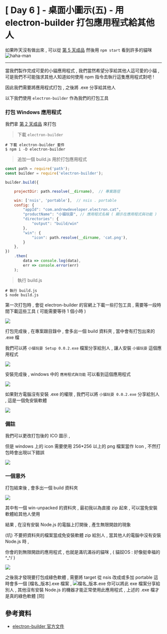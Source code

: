 # [ Day 6 ] - 桌面小圖示(五) - 用 electron-builder 打包應用程式給其他人 

如果昨天沒有做出來 , 可以從 [第 5 天成品](https://github.com/andrew781026/ithome_ironman_2020/tree/master/day-05) 然後用 `npm start` 看到許多的貓咪 ![haha-man](https://ithelp.ithome.com.tw/images/emoticon/emoticon39.gif)

-----

當我們製作完成可愛的小貓應用程式 , 我們當然希望分享給其他人這可愛的小貓 , 
可是我們不可能強求其他人知道如何使用 npm 指令去執行這隻應用程式對吧 !

因此我們需要將應用程式打包 , 之後將 .exe 分享給其他人

以下我們使用 `electron-builder` 作為我們的打包工具 

### 打包 Windows 應用程式 

我們拿 [第 2 天成品](https://github.com/andrew781026/ithome_ironman_2020/tree/master/day-02) 來打包 

> 下載 `electron-builder`

```shell script
# 下載 electron-builder 套件
$ npm i -D electron-builder
```

> 追加一個 build.js 用於打包應用程式 

```javascript
const path = require('path');
const builder = require('electron-builder');

builder.build({

    projectDir: path.resolve(__dirname),  // 專案路徑 

    win: ['nsis', 'portable'],  // nsis . portable
    config: {
        "appId": "com.andrewdeveloper.electron.cat",
        "productName": "小貓玩耍", // 應用程式名稱 ( 顯示在應用程式與功能 )
        "directories": {
            "output": "build/win"
        },
        "win": {
            "icon": path.resolve(__dirname, 'cat.png'),
        }
    },
})
    .then(
        data => console.log(data),
        err => console.error(err)
    );
```

> 執行 build.js 

```shell script
# 執行 build.js 
$ node build.js 
```

第一次打包時 , 會從 electron-builder 的官網上下載一些打包工具 , 需要等一段時間下載這些工具 ( 可能需要等待 1 個小時 )

![](https://i.imgur.com/r1GQjSs.png)

打包完成後 , 在專案跟目錄中 , 會多出一個 build 資料夾 , 當中會有打包出來的 .exe 檔


我們可以將 `小貓玩耍 Setup 0.0.2.exe` 檔案分享給別人 , 讓人安裝 `小貓玩耍` 這個應用程式

![](https://i.imgur.com/tUZ2TWN.png)

安裝完成後 , windows 中的 `應用程式與功能` 可以看到這個應用程式

![](https://i.imgur.com/1dbE0Iv.png)

如果對方電腦沒有安裝 .exe 的權限 , 我們可以將 `小貓玩耍 0.0.2.exe` 分享給別人 , 這是一個免安裝軟體

![](https://i.imgur.com/ZW0bniV.png)

### 備註

我們可以更改打包後的 ICO 圖示 , 

但是 windows 上的 icon 需要使用 256*256 以上的 png 檔案當作 Icon , 不然打包時會出現以下錯誤 

![](https://i.imgur.com/wQiuRNd.png)

### 一個意外

打包結束後 , 會多出一個 build 資料夾 

![](https://i.imgur.com/wAZ31ML.png)

其中有一個 win-unpacked 的資料夾 , 最初我以為直接 zip 起來 , 可以當免安裝軟體給其他人使用 

結果 , 在沒有安裝 Node.js 的電腦上打開後 , 產生無限開啟的現象

(坑) 不要把資料夾的檔案當成免安裝軟體 zip 給別人 , 當其他人的電腦中沒有安裝 Node.js 時 , 

你會的到無限開啟的應用程式 , 也就是滿坑滿谷的貓咪 , ( 貓奴OS : 好像挺幸福的 \^_^/ )

![](https://i.imgur.com/phjIT0O.png)

之後我才發現要打包成綠色軟體 , 
需要將 target 從 nsis 改成或多加 portable 這時會多一個 [檔名_版本].exe 檔案 , ![檔名_版本.exe](https://i.imgur.com/cdfuwIu.png)
你可以將此 exe 檔案分享給別人 , 其他沒有安裝 Node.js 的機器才能正常使用此應用程式 ,
上述的 .exe 檔才是真的綠色軟體 [冏]

## 參考資料

- [electron-builder 官方文件](https://www.electron.build/)
